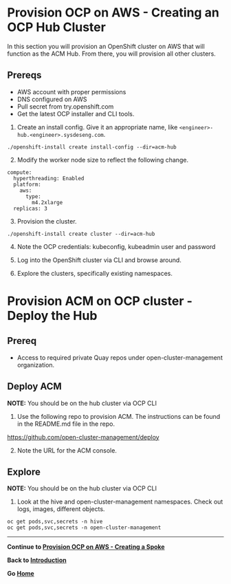 # Provision OCP on AWS - Creating an OCP Hub Cluster

In this section you will provision an OpenShift cluster on AWS that will function as the ACM Hub. From there, you will provision all other clusters.

## Prereqs
* AWS account with proper permissions
* DNS configured on AWS
* Pull secret from try.openshift.com
* Get the latest OCP installer and CLI tools.

1. Create an install config. Give it an appropriate name, like `<engineer>-hub.<engineer>.sysdeseng.com`.

```
./openshift-install create install-config --dir=acm-hub
```

2. Modify the worker node size to reflect the following change.

```
compute:
  hyperthreading: Enabled
  platform:
    aws:
      type:
        m4.2xlarge
  replicas: 3
```

3. Provision the cluster.

```
./openshift-install create cluster --dir=acm-hub
```

4. Note the OCP credentials: kubeconfig, kubeadmin user and password

5. Log into the OpenShift cluster via CLI and browse around.

6. Explore the clusters, specifically existing namespaces.

# Provision ACM on OCP cluster - Deploy the Hub

## Prereq
* Access to required private Quay repos under open-cluster-management organization.

## Deploy ACM

**NOTE:** You should be on the hub cluster via OCP CLI

1. Use the following repo to provision ACM. The instructions can be found in the README.md file in the repo.

https://github.com/open-cluster-management/deploy

2. Note the URL for the ACM console.

## Explore

**NOTE:** You should be on the hub cluster via OCP CLI

1. Look at the hive and open-cluster-management namespaces. Check out logs, images, different objects.

```
oc get pods,svc,secrets -n hive
oc get pods,svc,secrets -n open-cluster-management
```

--- 

**Continue to [Provision OCP on AWS - Creating a Spoke](./3.md)**

**Back to [Introduction](./1.md)**

**Go [Home](../README.md)**

